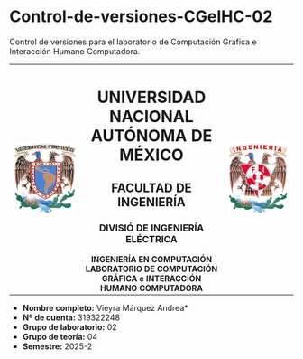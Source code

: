 # Control-de-versiones-CGeIHC-02
Control de versiones para el laboratorio de Computación Gráfica e Interacción Humano Computadora.

  <table width="100%">
  <tr>
    <td align="left" width="25%">
      <img src="https://github.com/Andrea-Vieyra/Control-de-versiones-CGeIHC-02/blob/main/Escudo_UNAM.jpg" alt="Escudo UNAM" width="150">
    </td>
    <td align="center" width="50%">
      <h1>UNIVERSIDAD NACIONAL AUTÓNOMA DE MÉXICO</h1>
      <h2>FACULTAD DE INGENIERÍA</H2>
      <h3>DIVISIÓ DE INGENIERÍA ELÉCTRICA</h3>
      <strong>INGENIERÍA EN COMPUTACIÓN</strong><br>
      <strong>LABORATORIO DE COMPUTACIÓN GRÁFICA e INTERACCIÓN HUMANO COMPUTADORA</strong>
    </td>
    <td align="right" width="25%">
      <img src="https://github.com/Andrea-Vieyra/Control-de-versiones-CGeIHC-02/blob/main/Escudo_FI.jpg" alt="Escudo FI" width="150">
    </td>
  </tr>
  </table>

- **Nombre completo:** Vieyra Márquez Andrea*
- **Nº de cuenta:** 319322248
- **Grupo de laboratorio:** 02
- **Grupo de teoría:** 04
- **Semestre:** 2025-2
  
